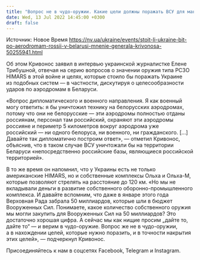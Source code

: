```yaml
---
title: "Вопрос не в чудо-оружии. Какие цели должны поражать ВСУ для максимальной эффективности западных вооружений — генерал Кривонос"
date: Wed, 13 Jul 2022 14:45:00 +0300
draft: false
---
```

Источник: Новое Время https://nv.ua/ukraine/events/stoit-li-ukraine-bit-po-aerodromam-rossii-v-belarusi-mnenie-generala-krivonosa-50255941.html


Об этом Кривонос заявил в интервью украинской журналистке Елене Трибушной, отвечая на серию вопросов о значении оружия типа РСЗО HIMARS в этой войне и целях, которые стоило бы поражать Украине из подобных систем — в частности, дискутируя о целесообразности ударов по аэродромам в Беларуси.

«Вопрос дипломатического и военного направления. Я как военный могу ответить: я бы уничтожил технику на белорусских аэродромах, потому что они не белорусские — эти аэродромы полностью отданы россиянам, персонал там российский, охраняют эти аэродромы россияне и периметр 5 километров вокруг аэродрома уже российский — ни одного белоруса, ни военного, ни гражданского. […] Давайте так дипломатично построим ответ», — отметил Кривонос, объяснив, что в таком случае ВСУ уничтожали бы на территории Беларуси «непосредственно российские базы, являющиеся российской территорией».

В то же время он напомнил, что у Украины есть не только американские HIMARS, но и собственные комплексы Ольха и Ольха-М, которые позволяют стрелять на расстояние до 120 км. «Но мы не вкладывали деньги в развитие собственного оборонно-промышленного комплекса. И давайте вспомним, что даже в январе этого года Верховная Рада забрала 50 миллиардов, которые шли в бюджет Вооруженных Сил. Понимаете, какое количество собственного оружия мы могли закупить для Вооруженных Сил на 50 миллиардов? Это достаточно хорошая цифра. А сейчас мы как нищие просим „дайте то, дайте то“ — и верим в чудо-оружие. Вопрос же не в чудо-оружии, а в нахождении целей, которые нужно поразить, и в точности накрытия этих целей», — подчеркнул Кривонос.

Присоединяйтесь к нам в соцсетях Facebook, Telegram и Instagram.
